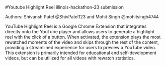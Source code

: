 #Youtube Highlight Reel
illinois-hackathon-23 submission

Authors: Shivansh Patel @ShivPatel123 and Mohit Singh @mohitsingh4744

YouTube Highlight Reel is a Google Chrome Extension that integrates directly onto the YouTube player and allows users to generate a highlight reel with the click of a button. When activated, the extension plays the most rewatched moments of the video and skips through the rest of the content, providing a streamlined experience for users to preview a YouTube video. This extension is primarily intended for educational and self-development videos, but can be utilized for all videos with rewatch statistics.
